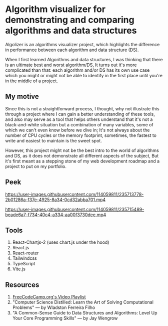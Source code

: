 # Algorithm visualizer for demonstrating and comparing algorithms and data structures

Algolizer is an algorithms visualizer project, which highlights the difference in performance between each algorithm and data structure (DS).

When I first learned Algorithms and data structures, I was thinking that there is an ultimate best and worst algorithm/DS, It turns out it's more complicated than that: each algorithm and/or DS has its own use case which you might or might not be able to identify in the first place until you're in the middle of a project.

## My motive

Since this is not a straightforward process, I thought, why not illustrate this through a project where I can gain a better understanding of these tools, and also may serve as a tool that helps others understand that it's not a black-and-white situation but a combination of many variables, some of which we can't even know before we dive in; It's not always about the number of CPU cycles or the memory footprint, sometimes, the fastest to write and easiest to maintain is the sweet spot.

However, this project might not be the best intro to the world of algorithms and DS, as it does not demonstrate all different aspects of the subject, But it's first meant as a stepping stone of my web development roadmap and a project to put on my portfolio.

## Peek
https://user-images.githubusercontent.com/114059811/235713778-2b01286a-f37e-4925-8a34-0cd32abba701.mp4


https://user-images.githubusercontent.com/114059811/235715489-beade6a7-f734-40c4-a334-aa00f3730dee.mp4


## Tools

1. React-Chartjs-2 (uses chart.js under the hood)
2. React.js
3. React-router
4. Tailwindcss
5. TypeScript
6. Vite.js

## Resources
1. [FreeCodeCamp.org's Video Playlist](https://www.youtube.com/watch?v=Gj5qBheGOEo&list=PLWKjhJtqVAbkso-IbgiiP48n-O-JQA9PJ)
2. "Computer Science Distilled: Learn the Art of Solving Computational Problems" — by Wladston Ferreira Filho
3. "A Common-Sense Guide to Data Structures and Algorithms: Level Up Your Core Programming Skills" — by  Jay Wengrow
